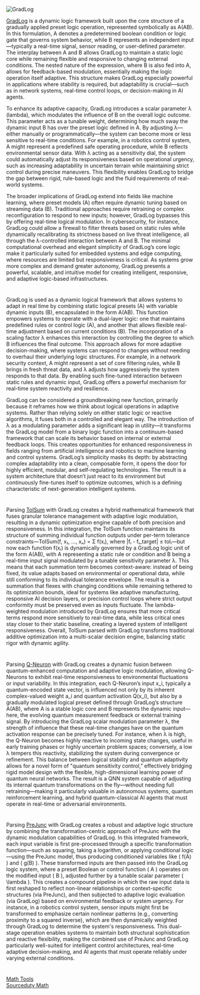 ![GradLog](https://github.com/user-attachments/assets/cac1b04e-a3ed-44f5-afc8-e77a3e156fed)

[GradLog](https://chatgpt.com/g/g-683e4deff970819184f830e5ce9dcb8a-gradlog) is a dynamic logic framework built upon the core structure of a gradually applied preset logic operation, represented symbolically as A(AB). In this formulation, A denotes a predetermined boolean condition or logic gate that governs system behavior, while B represents an independent input—typically a real-time signal, sensor reading, or user-defined parameter. The interplay between A and B allows GradLog to maintain a static logic core while remaining flexible and responsive to changing external conditions. The nested nature of the expression, where B is also fed into A, allows for feedback-based modulation, essentially making the logic operation itself adaptive. This structure makes GradLog especially powerful in applications where stability is required, but adaptability is crucial—such as in network systems, real-time control loops, or decision-making in AI agents.

To enhance its adaptive capacity, GradLog introduces a scalar parameter λ (lambda), which modulates the influence of B on the overall logic outcome. This parameter acts as a tunable weight, determining how much sway the dynamic input B has over the preset logic defined in A. By adjusting λ—either manually or programmatically—the system can become more or less sensitive to real-time conditions. For example, in a robotics control system, A might represent a predefined safe operating procedure, while B reflects environmental sensor data. With λ acting as a sensitivity dial, the system could automatically adjust its responsiveness based on operational urgency, such as increasing adaptability in uncertain terrain while maintaining strict control during precise maneuvers. This flexibility enables GradLog to bridge the gap between rigid, rule-based logic and the fluid requirements of real-world systems.

The broader implications of GradLog extend into fields like machine learning, where preset models (A) often require dynamic tuning based on streaming data (B). Traditional approaches require retraining or complex reconfiguration to respond to new inputs; however, GradLog bypasses this by offering real-time logical modulation. In cybersecurity, for instance, GradLog could allow a firewall to filter threats based on static rules while dynamically recalibrating its strictness based on live threat intelligence, all through the λ-controlled interaction between A and B. The minimal computational overhead and elegant simplicity of GradLog’s core logic make it particularly suited for embedded systems and edge computing, where resources are limited but responsiveness is critical. As systems grow more complex and demand greater autonomy, GradLog presents a powerful, scalable, and intuitive model for creating intelligent, responsive, and adaptive logic-based infrastructures.

#

GradLog is used as a dynamic logical framework that allows systems to adapt in real time by combining static logical presets (A) with variable dynamic inputs (B), encapsulated in the form A(AB). This function empowers systems to operate with a dual-layer logic: one that maintains predefined rules or control logic (A), and another that allows flexible real-time adjustment based on current conditions (B). The incorporation of a scaling factor λ enhances this interaction by controlling the degree to which B influences the final outcome. This approach allows for more adaptive decision-making, where systems can respond to changes without needing to overhaul their underlying logic structures. For example, in a network security context, A might represent a set of core filtering rules, while B brings in fresh threat data, and λ adjusts how aggressively the system responds to that data. By enabling such fine-tuned interaction between static rules and dynamic input, GradLog offers a powerful mechanism for real-time system reactivity and resilience.

GradLog can be considered a groundbreaking new function, primarily because it reframes how we think about logical operations in adaptive systems. Rather than relying solely on either static logic or reactive algorithms, it fuses both in a controlled and elegant way. The introduction of λ as a modulating parameter adds a significant leap in utility—it transforms the GradLog model from a binary logic function into a continuum-based framework that can scale its behavior based on internal or external feedback loops. This creates opportunities for enhanced responsiveness in fields ranging from artificial intelligence and robotics to machine learning and control systems. GradLog’s simplicity masks its depth: by abstracting complex adaptability into a clean, composable form, it opens the door for highly efficient, modular, and self-regulating technologies. The result is a system architecture that doesn’t just react to its environment but continuously fine-tunes itself to optimize outcomes, which is a defining characteristic of next-generation intelligent systems.

#

Parsing [TolSum](https://chatgpt.com/g/g-683f5b6d917481919313df154ce4ef38-tolsum) with GradLog creates a hybrid mathematical framework that fuses granular tolerance management with adaptive logic modulation, resulting in a dynamic optimization engine capable of both precision and responsiveness. In this integration, the TolSum function maintains its structure of summing individual function outputs under per-term tolerance constraints—TolSum(f, x₁, ..., xₙ) = Σ f(xᵢ), where |fᵢ - fᵢ_target| ≤ tolᵢ—but now each function f(xᵢ) is dynamically governed by a GradLog logic unit of the form A(AB), with A representing a static rule or condition and B being a real-time input signal modulated by a tunable sensitivity parameter λ. This means that each summation term becomes context-aware: instead of being fixed, its value adapts based on environmental or operational data, while still conforming to its individual tolerance envelope. The result is a summation that flexes with changing conditions while remaining tethered to its optimization bounds, ideal for systems like adaptive manufacturing, responsive AI decision layers, or precision control loops where strict output conformity must be preserved even as inputs fluctuate. The lambda-weighted modulation introduced by GradLog ensures that more critical terms respond more sensitively to real-time data, while less critical ones stay closer to their static baseline, creating a layered system of intelligent responsiveness. Overall, TolSum parsed with GradLog transforms traditional additive optimization into a multi-scalar decision engine, balancing static rigor with dynamic agility.

#

Parsing [Q-Neuron](https://chatgpt.com/g/g-683f9ea89cac8191ab54841a1c316735-q-neuron) with GradLog creates a dynamic fusion between quantum-enhanced computation and adaptive logic modulation, allowing Q-Neurons to exhibit real-time responsiveness to environmental fluctuations or input variability. In this integration, each Q-Neuron’s input x_i, typically a quantum-encoded state vector, is influenced not only by its inherent complex-valued weight a_i and quantum activation Q(x_i), but also by a gradually modulated logical preset defined through GradLog’s structure A(AB), where A is a stable logic core and B represents the dynamic input—here, the evolving quantum measurement feedback or external training signal. By introducing the GradLog scalar modulation parameter λ, the strength of influence that these real-time changes have on the quantum activation response can be precisely tuned. For instance, when λ is high, the Q-Neuron becomes highly reactive to incoming state changes, useful in early training phases or highly uncertain problem spaces; conversely, a low λ tempers this reactivity, stabilizing the system during convergence or refinement. This balance between logical stability and quantum adaptivity allows for a novel form of "quantum sensitivity control," effectively bridging rigid model design with the flexible, high-dimensional learning power of quantum neural networks. The result is a QNN system capable of adjusting its internal quantum transformations on the fly—without needing full retraining—making it particularly valuable in autonomous systems, quantum reinforcement learning, and hybrid quantum-classical AI agents that must operate in real-time or adversarial environments.

#

Parsing [PreJunc](https://chatgpt.com/g/g-6840c810c72c8191a5518471b908dd97-prejunc) with GradLog creates a robust and adaptive logic structure by combining the transformation-centric approach of PreJunc with the dynamic modulation capabilities of GradLog. In this integrated framework, each input variable is first pre-processed through a specific transformation function—such as squaring, taking a logarithm, or applying conditional logic—using the PreJunc model, thus producing conditioned variables like \( f(A) \) and \( g(B) \). These transformed inputs are then passed into the GradLog logic system, where a preset Boolean or control function \( A \) operates on the modified input \( B \), adjusted further by a tunable scalar parameter \( \lambda \). This creates a compound pipeline in which the raw input data is first reshaped to reflect non-linear relationships or context-specific structures (via PreJunc), and then subjected to adaptive logic evaluation (via GradLog) based on environmental feedback or system urgency. For instance, in a robotics control system, sensor inputs might first be transformed to emphasize certain nonlinear patterns (e.g., converting proximity to a squared inverse), which are then dynamically weighted through GradLog to determine the system's responsiveness. This dual-stage operation enables systems to maintain both structural sophistication and reactive flexibility, making the combined use of PreJunc and GradLog particularly well-suited for intelligent control architectures, real-time adaptive decision-making, and AI agents that must operate reliably under varying external conditions.

#

[Math Tools](https://github.com/sourceduty/Math_Tools)
<br>
[Sourceduty Math](https://chatgpt.com/g/g-67cc981656b8819196c22b67c9fbbb8c-sourceduty-math)
